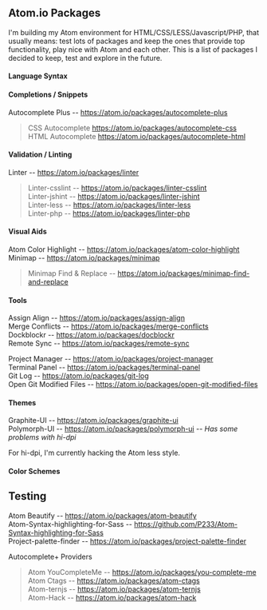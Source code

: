 ## Atom.io Packages
I'm building my Atom environment for HTML/CSS/LESS/Javascript/PHP, that usually means: test lots of packages and keep the ones that provide top functionality, play nice with Atom and each other. This is a list of packages I decided to keep, test and explore in the future.

#### Language Syntax

#### Completions / Snippets

Autocomplete Plus -- <https://atom.io/packages/autocomplete-plus><br>
> CSS Autocomplete <https://atom.io/packages/autocomplete-css><br>
> HTML Autocomplete <https://atom.io/packages/autocomplete-html><br>

#### Validation / Linting

Linter -- <https://atom.io/packages/linter><br>
> Linter-csslint -- <https://atom.io/packages/linter-csslint><br>
> Linter-jshint -- <https://atom.io/packages/linter-jshint><br>
> Linter-less -- <https://atom.io/packages/linter-less><br>
> Linter-php -- <https://atom.io/packages/linter-php><br>

#### Visual Aids

Atom Color Highlight -- <https://atom.io/packages/atom-color-highlight><br>
Minimap -- <https://atom.io/packages/minimap><br>
> Minimap Find & Replace -- <https://atom.io/packages/minimap-find-and-replace><br>

#### Tools

Assign Align -- <https://atom.io/packages/assign-align><br>
Merge Conflicts -- <https://atom.io/packages/merge-conflicts><br>
Dockblockr -- <https://atom.io/packages/docblockr><br>
Remote Sync -- <https://atom.io/packages/remote-sync><br>

Project Manager -- <https://atom.io/packages/project-manager><br>
Terminal Panel -- <https://atom.io/packages/terminal-panel><br>
Git Log -- <https://atom.io/packages/git-log><br>
Open Git Modified Files -- <https://atom.io/packages/open-git-modified-files><br>

#### Themes

Graphite-UI -- <https://atom.io/packages/graphite-ui><br>
Polymorph-UI -- <https://atom.io/packages/polymorph-ui> -- *Has some problems with hi-dpi*<br>

For hi-dpi, I'm currently hacking the Atom less style.<br>

#### Color Schemes

## Testing

Atom Beautify -- <https://atom.io/packages/atom-beautify><br>
Atom-Syntax-highlighting-for-Sass -- <https://github.com/P233/Atom-Syntax-highlighting-for-Sass><br>
Project-palette-finder -- <https://atom.io/packages/project-palette-finder><br>

Autocomplete+ Providers
> Atom YouCompleteMe -- <https://atom.io/packages/you-complete-me><br>
> Atom Ctags -- <https://atom.io/packages/atom-ctags><br>
> Atom-ternjs -- <https://atom.io/packages/atom-ternjs><br>
> Atom-Hack -- <https://atom.io/packages/atom-hack><br>
